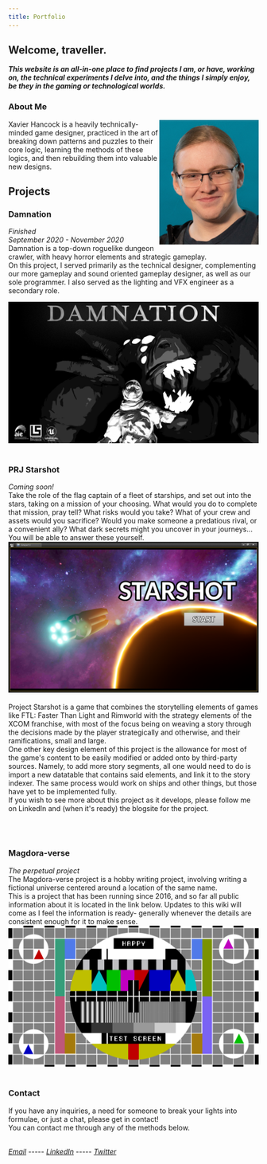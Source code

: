 ```yaml
---
title: Portfolio
---
```


## Welcome, traveller.

***This website is an all-in-one place to find projects I am, or have, working on, the technical experiments I delve into, and the things I simply enjoy, be they in the gaming or technological worlds.***

### About Me
<img align="right" width=200 height=250 src="https://raw.githubusercontent.com/Arbiter04032000/xhTech/master/Media/xavier_hancockcrop.jpg"> Xavier Hancock is a heavily technically-minded game designer, practiced in the art of breaking down patterns and puzzles to their core logic, learning the methods of these logics, and then rebuilding them into valuable new designs.<br>

## Projects
### Damnation
_Finished_<br>
_September 2020 - November 2020_<br>
Damnation is a top-down roguelike dungeon crawler, with heavy horror elements and strategic gameplay.<br>
On this project, I served primarily as the technical designer, complementing our more gameplay and sound oriented gameplay designer, as well as our sole programmer. I also served as the lighting and VFX engineer as a secondary role.<br>

[![alt text](https://raw.githubusercontent.com/Arbiter04032000/xhTech/master/Media/Damnation_Banner_LabyrinthStudios_LandscapeTrueSize.jpg)](https://youtu.be/5EiTH6ipOf0 "Damnation - Trailer")<br><br>

### PRJ Starshot
_Coming soon!_<br>
Take the role of the flag captain of a fleet of starships, and set out into the stars, taking on a mission of your choosing. What would you do to complete that mission, pray tell? What risks would you take? What of your crew and assets would you sacrifice? Would you make someone a predatious rival, or a convenient ally? What dark secrets might you uncover in your journeys...<br>
You will be able to answer these yourself.<br>
[![alt text](https://raw.githubusercontent.com/Arbiter04032000/xhTech/master/Media/Screenshot00006.png)](https://raw.githubusercontent.com/Arbiter04032000/xhTech/master/Media/Screenshot00006.png "Coming Soon!")<br><br>
Project Starshot is a game that combines the storytelling elements of games like FTL: Faster Than Light and Rimworld with the strategy elements of the XCOM franchise, with most of the focus being on weaving a story through the decisions made by the player strategically and otherwise, and their ramifications, small and large.<br>
One other key design element of this project is the allowance for most of the game's content to be easily modified or added onto by third-party sources. Namely, to add more story segments, all one would need to do is import a new datatable that contains said elements, and link it to the story indexer. The same process would work on ships and other things, but those have yet to be implemented fully. <br>
If you wish to see more about this project as it develops, please follow me on LinkedIn and (when it's ready) the blogsite for the project.

<br><br>

### Magdora-verse
_The perpetual project_<br>
The Magdora-verse project is a hobby writing project, involving writing a fictional universe centered around a location of the same name.<br>
This is a project that has been running since 2016, and so far all public information about it is located in the link below. Updates to this wiki will come as I feel the information is ready- generally whenever the details are consistent enough for it to make sense.
[![alt text](https://raw.githubusercontent.com/Arbiter04032000/xhTech/master/Testimage.png)](https://magdoraverseofficial.fandom.com "Magdora-verse Wiki")
<br><br>

### Contact
If you have any inquiries, a need for someone to break your lights into formulae, or just a chat, please get in contact!<br>
You can contact me through any of the methods below.<br><br>

 [*Email*](XavierHTech@gmail.com) ----- [*LinkedIn*](https://www.linkedin.com/in/xavier-hancock-a25282176/) ----- [*Twitter*](https://twitter.com/XavierHTech)
